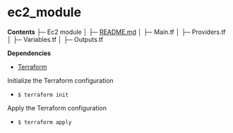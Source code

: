 # ec2_module

**Contents**
├─ Ec2 module 
│  ├─ [README.md](https://github.com/wseyi/terraform-project/blob/main/README.md)
│  ├─ Main.tf
│  ├─ Providers.tf
│  ├─ Variables.tf
│  ├─ Outputs.tf


**Dependencies**
* [Terraform](https://developer.hashicorp.com/terraform/install?product_intent=terraform)

Initialize the Terraform configuration
* `$ terraform init`

Apply the Terraform configuration
* `$ terraform apply`